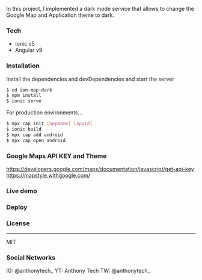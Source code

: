 
In this project, I implemented a dark mode service that allows to change the Google Map and Application theme to dark.

### Tech

* Ionic v5
* Angular v9

### Installation

Install the dependencies and devDependencies and start the server

```sh
$ cd ion-map-dark
$ npm install 
$ ionic serve
```

For production environments...

```sh
$ npx cap init [appName] [appId]
$ ionic build
$ npx cap add android
$ npx cap open android
```

### Google Maps API KEY and Theme
https://developers.google.com/maps/documentation/javascript/get-api-key
https://mapstyle.withgoogle.com/

### Live demo


### Deploy


### License
----

MIT

### Social Networks
IG: @anthonytech_
YT: Anthony Tech
TW: @anthonytech_
